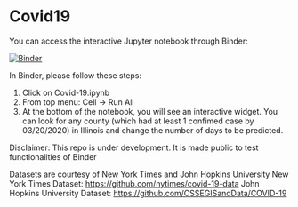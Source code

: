 # Covid19

You can access the interactive Jupyter notebook through Binder:

[![Binder](https://mybinder.org/badge_logo.svg)](https://mybinder.org/v2/gh/yagizolmez/Covid19/master)

In Binder, please follow these steps:
  1. Click on Covid-19.ipynb
  2. From top menu:
     Cell -> Run All
  3. At the bottom of the notebook, you will see an interactive widget. You can look for any county (which had at least 1 confimed case by 03/20/2020) in Illinois and change the number of days to be predicted.
  
Disclaimer: This repo is under development. It is made public to test functionalities of Binder

Datasets are courtesy of New York Times and John Hopkins University
New York Times Dataset: https://github.com/nytimes/covid-19-data
John Hopkins University Dataset: https://github.com/CSSEGISandData/COVID-19

